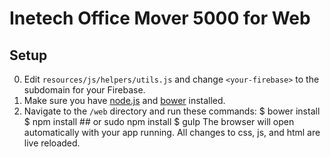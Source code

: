 # Inetech Office Mover 5000 for Web

## Setup
0. Edit `resources/js/helpers/utils.js` and change `<your-firebase>` to the subdomain 
   for your Firebase.
0. Make sure you have [node.js](http://nodejs.org/) and [bower](http://bower.io/) installed.
0. Navigate to the `/web` directory and run these commands:
        $ bower install
        $ npm install ## or sudo npm install
        $ gulp
   The browser will open automatically with your app running. All changes to css, js, and html 
   are live reloaded.
